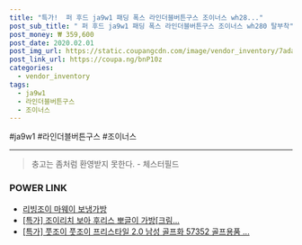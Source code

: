 ```yaml
--- 
title: "특가!  퍼 후드 ja9w1 패딩 폭스 라인더블버튼구스 조이너스 wh28..." 
post_sub_title: " 퍼 후드 ja9w1 패딩 폭스 라인더블버튼구스 조이너스 wh280 탈부착" 
post_money: ₩ 359,600 
post_date: 2020.02.01 
post_img_url: https://static.coupangcdn.com/image/vendor_inventory/7ada/00c33473c413d063e356f7fe8dfd5874a383d205bd84fc7c936474808c5f.jpg 
post_link_url: https://coupa.ng/bnP10z 
categories: 
  - vendor_inventory 
tags: 
  - ja9w1 
  - 라인더블버튼구스 
  - 조이너스 
--- 
```

  #ja9w1 #라인더블버튼구스 #조이너스 
<hr> 

> 충고는 좀처럼 환영받지 못한다. - 체스터필드 


### POWER LINK

* <a href="https://blog.naver.com/santokki14/221785164971" target="_blank">리빙조이 마웨이 보냉가방</a>
* <a href="https://blog.naver.com/santokki14/221790769159" target="_blank">[특가] 조이리치 보아 후리스 뽀글이 가방[크림...</a>
* <a href="https://blog.naver.com/an0733/221789062421" target="_blank">[특가] 풋조이 풋조이 프리스타일 2.0 남성 골프화 57352 골프용품 ...</a>
